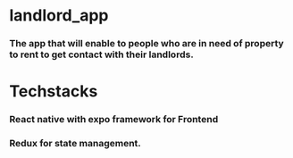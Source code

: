# landlord_app

### The app that will enable to people who are in need of property to rent to get contact with their landlords.

# Techstacks

### React native with expo framework for Frontend

### Redux for state management.
